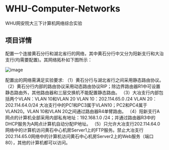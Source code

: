 # WHU-Computer-Networks
WHU网安院大三下计算机网络综合实验

## 项目详情
配置一个连接黄石分行和湖北省行的网络，其中黄石分行中又分为阳新支行和大治支行(均需要配置)。其网络拓朴如下图所示：

![image](https://github.com/xuanls/WHU-Computer-Networks/assets/116774478/7fa2102f-9511-48b0-93ce-c625647b8321)

配置出的网络需满足实验要求:
（1）黄石分行与湖北省行之间采用静态路由协议。
（2）黄石分行内部的路由协议采用动态路由协议RIP；除边界路由器R1中可设置静态路由外，其他路由器和三层交换机不能配置静态路由。
（3）大冶支行内部包括两个VLAN：VLAN 10和VLAN 20
VLAN 10：202.114.65.0 /24
VLAN 20：202.114.64.0/24
大冶支行中的PC1和PC3属于VLAN10；PC2和PC4属于VLAN20。VLAN 10和VLAN 20之间通过路由器R4单臂路由。
（4）阳新支行A网点的计算机全部采用内部私有地址：192.168.1.0 /24；并通过路由器R3中的DHCP服务为A网点计算机自动分配IP地址。
（5）只允许大冶支行202.114.64.0网络中的计算机访问黄石中心机房Server1上的FTP服务。禁止大冶支行202.114.65.0网络中的计算机访问黄石中心机房Server2上的Web服务（端口80），其他的计算机都可以访问。
